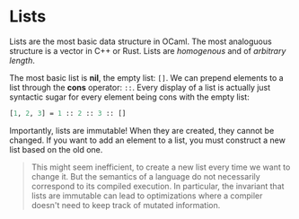 # Lists

Lists are the most basic data structure in OCaml. The most analoguous structure is a vector in C++ or Rust. Lists are *homogenous* and of *arbitrary length*.

The most basic list is **nil**, the empty list: `[]`. We can prepend elements to a list through the **cons** operator: `::`. Every display of a list is actually just syntactic sugar for every element being cons with the empty list:

```ocaml
[1, 2, 3] = 1 :: 2 :: 3 :: []
```

Importantly, lists are immutable! When they are created, they cannot be changed. If you want to add an element to a list, you must construct a new list based on the old one.

> This might seem inefficient, to create a new list every time we want to change it. But the semantics of a language do not necessarily correspond to its compiled execution. In particular, the invariant that lists are immutable can lead to optimizations where a compiler doesn't need to keep track of mutated information.
